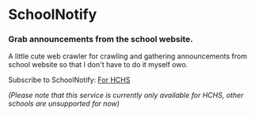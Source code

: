 # SchoolNotify
### Grab announcements from the school website.

A little cute web crawler for crawling and gathering announcements from school website so that I don't have to do it myself owo.

Subscribe to SchoolNotify: [For HCHS](https://SchoolNotify.nekogravitycat.repl.co)

*(Please note that this service is currently only available for HCHS, other schools are unsupported for now)*
